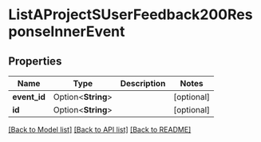 # ListAProjectSUserFeedback200ResponseInnerEvent

## Properties

Name | Type | Description | Notes
------------ | ------------- | ------------- | -------------
**event_id** | Option<**String**> |  | [optional]
**id** | Option<**String**> |  | [optional]

[[Back to Model list]](../README.md#documentation-for-models) [[Back to API list]](../README.md#documentation-for-api-endpoints) [[Back to README]](../README.md)


